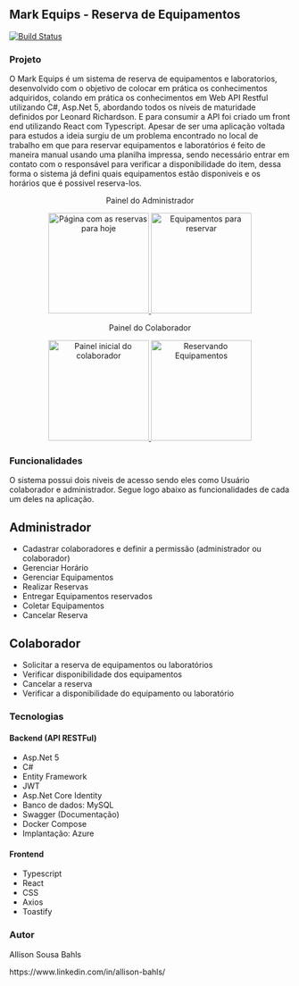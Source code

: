 ## Mark Equips - Reserva de Equipamentos
[![Build Status](https://travis-ci.com/AllisonSBahls/mark-equips.svg?branch=main)](https://travis-ci.com/AllisonSBahls/mark-equips)

### **Projeto**

  O Mark Equips é um sistema de reserva de equipamentos e laboratorios, desenvolvido com o objetivo de colocar em prática os conhecimentos adquiridos, colando em prática os conhecimentos em Web API Restful utilizando C#, Asp.Net 5, abordando todos os níveis de maturidade definidos por Leonard Richardson. E para consumir a API foi criado um front end utilizando React com Typescript.
  Apesar de ser uma aplicação voltada para estudos a ideia surgiu de um problema encontrado no local de trabalho em que para reservar equipamentos e laboratórios é feito de maneira manual usando uma planilha impressa, sendo necessário entrar em contato com o responsável para verificar a disponibilidade do item, dessa forma o sistema já defini quais equipamentos estão disponiveis e os horários que é possivel reserva-los.

<p align="center">Painel do Administrador</p>
<p align="center">
    <a href="https://i.imgur.com/QIVucI4.jpg">
    <img src="https://i.imgur.com/QIVucI4.jpg" alt="Página com as reservas para hoje" height="180">
  </a>
   <a href="https://i.imgur.com/HybLaUB.jpg">
    <img src="https://i.imgur.com/HybLaUB.jpg" alt="Equipamentos para reservar" height="180">
  </a>
</p>

<p align="center">Painel do Colaborador</p>
<p align="center">
   <a href="https://i.imgur.com/gcNFFlk.jpg">
    <img src="https://i.imgur.com/gcNFFlk.jpg" alt="Painel inicial do colaborador" height="180">
  </a>
    <a href="https://i.imgur.com/i5ifyEX.jpg">
    <img src="https://i.imgur.com/i5ifyEX.jpg" alt="Reservando Equipamentos" height="180">
  </a>
</p>



### **Funcionalidades**

O sistema possui dois niveis de acesso sendo eles como Usuário colaborador e administrador. Segue logo abaixo as funcionalidades de cada um deles na aplicação.

## Administrador
-   Cadastrar colaboradores e definir a permissão (administrador ou colaborador)
-   Gerenciar Horário
-   Gerenciar Equipamentos
-   Realizar Reservas
-   Entregar Equipamentos reservados
-   Coletar Equipamentos
-   Cancelar Reserva

## Colaborador
-   Solicitar a reserva de equipamentos ou laboratórios
-   Verificar disponibilidade dos equipamentos
-   Cancelar a reserva
-   Verificar a disponibilidade do equipamento ou laboratório

### **Tecnologias**

#### Backend (API RESTFul)

-   Asp.Net 5
-   C#
-   Entity Framework
-   JWT
-   Asp.Net Core Identity
-   Banco de dados: MySQL
-   Swagger (Documentação)
-   Docker Compose
-   Implantação: Azure

#### Frontend

-   Typescript
-   React
-   CSS
-   Axios
-   Toastify

### Autor
Allison Sousa Bahls
<p>https://www.linkedin.com/in/allison-bahls/</p>
